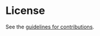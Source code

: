 # License

See the
[guidelines for contributions](https://github.com/chris-wood/http-ppauth/blob//CONTRIBUTING.md).
